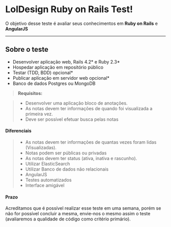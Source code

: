 LolDesign Ruby on Rails Test!
===================


O objetivo desse teste é avaliar seus conhecimentos em **Ruby on Rails** e **AngularJS** 

----------

Sobre o teste
-------------

- Desenvolver aplicação web, Rails 4.2* e Ruby 2.3*
- Hospedar aplicação em repositório público
- Testar (TDD, BDD) opcional*
- Publicar aplicação em servidor web opcional*
- Banco de dados Postgres ou MongoDB

> **Requisitos:**

> - Desenvolver uma aplicação bloco de anotações.
> - As notas devem ter informações de quando foi visualizada a primeira vez.
> - Deve ser possível efetuar busca pelas notas


#### <i class="icon-file"></i> Diferenciais

> - As notas devem ter informações de quantas vezes foram lidas (Visualizadas).
> - Notas podem ser públicas ou privadas
> - As notas devem ter status (ativa, inativa e rascunho).
> - Utilizar ElasticSearch
> - Utilizar Banco de dados não relacionais
> - AngularJS
> - Testes automatizados
> - Interface amigável


#### <i class="icon-folder-open"></i> Prazo

Acreditamos que é possível realizar esse teste em uma semana, porém se não for possível concluir a mesma, envie-nos o mesmo assim o teste (avaliaremos a qualidade de código como critério primário).

    
